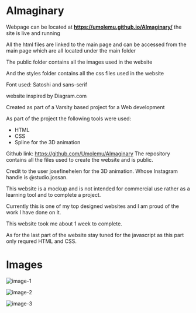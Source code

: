 # AImaginary  
Webpage can be located at **https://umolemu.github.io/AImaginary/** the site is live and running

All the html files are linked to the main page and can be accessed from the main page which are all located under the main folder

The public folder contains all the images used in the website

And the styles folder contains all the css files used in the website

Font used: Satoshi and sans-serif

website inspired by Diagram.com

Created as part of a Varsity based project for a Web development

As part of the project the following tools were used:
- HTML
- CSS
- Spline for the 3D animation

Github link: https://github.com/Umolemu/AImaginary
The repository contains all the files used to create the website and is public.

Credit to the user josefinehelen for the 3D animation.
Whose Instagram handle is @studio.jossan.

This website is a mockup and is not intended for commercial use rather as a learning tool and to complete a 
project. 

Currently this is one of my top designed websites and I am proud of the work I have done on it.

This website took me about 1 week to complete.

As for the last part of the website stay tuned for the javascript as this part only requred HTML and CSS. 

# Images


![image-1](https://github.com/Umolemu/AImaginary/assets/129932295/b656c5e9-95f8-4050-ac85-2c8503b68e46)

![image-2](https://github.com/Umolemu/AImaginary/assets/129932295/82a2ab7c-a999-4db5-9693-095d3e5a62f3)

![image-3](https://github.com/Umolemu/AImaginary/assets/129932295/de73a998-29a1-4305-bf12-207fe14ec41b)

